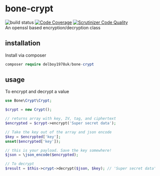 # bone-crypt
![build status](https://github.com/delboy1978uk/bone-crypt/actions/workflows/master.yml/badge.svg) [![Code Coverage](https://scrutinizer-ci.com/g/delboy1978uk/bone-crypt/badges/coverage.png?b=master)](https://scrutinizer-ci.com/g/delboy1978uk/bone-crypt/?branch=master) [![Scrutinizer Code Quality](https://scrutinizer-ci.com/g/delboy1978uk/bone-crypt/badges/quality-score.png?b=master)](https://scrutinizer-ci.com/g/delboy1978uk/bone-crypt/?branch=master) <br />
An openssl based encryption/decryption class
## installation
Install via composer
```php
composer require delboy1978uk/bone-crypt
```
## usage
To encrypt and decrypt a value
```php
use Bone\Crypt\Crypt;

$crypt = new Crypt();

// returns array with key, IV, tag, and ciphertext
$encrypted = $crypt->encrypt('Super secret data'); 

// Take the key out of the array and json encode
$key = $encrypted['key'];
unset($encrypted['key']);

// this is your payload. Save the key somewhere!
$json = \json_encode($encrypted); 

// To decrypt
$result = $this->crypt->decrypt($json, $key); // 'Super secret data'
```
